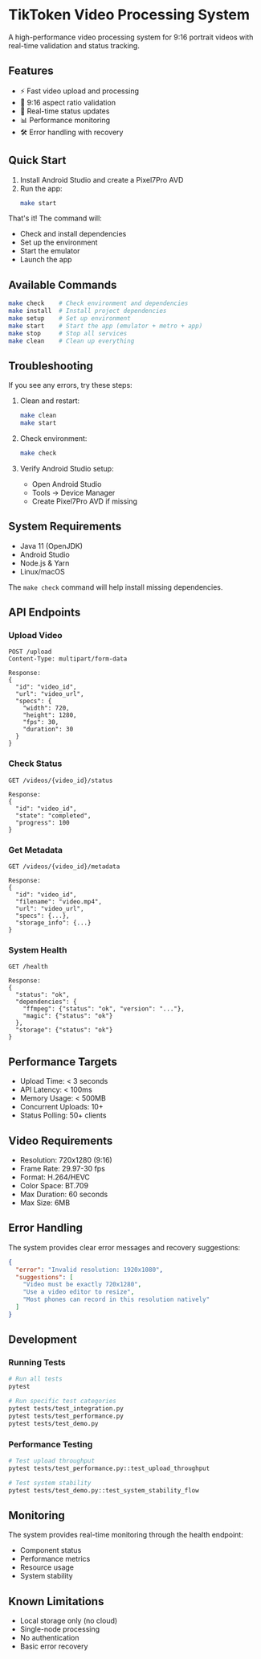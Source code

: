 # TikToken Video Processing System

A high-performance video processing system for 9:16 portrait videos with real-time validation and status tracking.

## Features

- ⚡ Fast video upload and processing
- 📱 9:16 aspect ratio validation
- 🔄 Real-time status updates
- 📊 Performance monitoring
- 🛠️ Error handling with recovery

## Quick Start

1. Install Android Studio and create a Pixel7Pro AVD
2. Run the app:
   ```bash
   make start
   ```

That's it! The command will:
- Check and install dependencies
- Set up the environment
- Start the emulator
- Launch the app

## Available Commands

```bash
make check    # Check environment and dependencies
make install  # Install project dependencies
make setup    # Set up environment
make start    # Start the app (emulator + metro + app)
make stop     # Stop all services
make clean    # Clean up everything
```

## Troubleshooting

If you see any errors, try these steps:

1. Clean and restart:
   ```bash
   make clean
   make start
   ```

2. Check environment:
   ```bash
   make check
   ```

3. Verify Android Studio setup:
   - Open Android Studio
   - Tools -> Device Manager
   - Create Pixel7Pro AVD if missing

## System Requirements

- Java 11 (OpenJDK)
- Android Studio
- Node.js & Yarn
- Linux/macOS

The `make check` command will help install missing dependencies.

## API Endpoints

### Upload Video
```http
POST /upload
Content-Type: multipart/form-data

Response:
{
  "id": "video_id",
  "url": "video_url",
  "specs": {
    "width": 720,
    "height": 1280,
    "fps": 30,
    "duration": 30
  }
}
```

### Check Status
```http
GET /videos/{video_id}/status

Response:
{
  "id": "video_id",
  "state": "completed",
  "progress": 100
}
```

### Get Metadata
```http
GET /videos/{video_id}/metadata

Response:
{
  "id": "video_id",
  "filename": "video.mp4",
  "url": "video_url",
  "specs": {...},
  "storage_info": {...}
}
```

### System Health
```http
GET /health

Response:
{
  "status": "ok",
  "dependencies": {
    "ffmpeg": {"status": "ok", "version": "..."},
    "magic": {"status": "ok"}
  },
  "storage": {"status": "ok"}
}
```

## Performance Targets

- Upload Time: < 3 seconds
- API Latency: < 100ms
- Memory Usage: < 500MB
- Concurrent Uploads: 10+
- Status Polling: 50+ clients

## Video Requirements

- Resolution: 720x1280 (9:16)
- Frame Rate: 29.97-30 fps
- Format: H.264/HEVC
- Color Space: BT.709
- Max Duration: 60 seconds
- Max Size: 6MB

## Error Handling

The system provides clear error messages and recovery suggestions:

```json
{
  "error": "Invalid resolution: 1920x1080",
  "suggestions": [
    "Video must be exactly 720x1280",
    "Use a video editor to resize",
    "Most phones can record in this resolution natively"
  ]
}
```

## Development

### Running Tests
```bash
# Run all tests
pytest

# Run specific test categories
pytest tests/test_integration.py
pytest tests/test_performance.py
pytest tests/test_demo.py
```

### Performance Testing
```bash
# Test upload throughput
pytest tests/test_performance.py::test_upload_throughput

# Test system stability
pytest tests/test_demo.py::test_system_stability_flow
```

## Monitoring

The system provides real-time monitoring through the health endpoint:
- Component status
- Performance metrics
- Resource usage
- System stability

## Known Limitations

- Local storage only (no cloud)
- Single-node processing
- No authentication
- Basic error recovery 